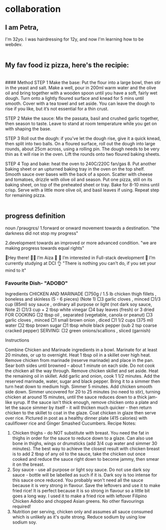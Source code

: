 # collaboration
## I am Petra,
I'm 32yo. I was hairdressing for 12y, and now I'm learning how to be webdev.
<br>
<br>
## My fav food iz pizza, here's the recipie:
<br>
#### Method
STEP 1
Make the base: Put the flour into a large bowl, then stir in the yeast and salt. Make a well, pour in 200ml warm water and the olive oil and bring together with a wooden spoon until you have a soft, fairly wet dough. Turn onto a lightly floured surface and knead for 5 mins until smooth. Cover with a tea towel and set aside. You can leave the dough to rise if you like, but it’s not essential for a thin crust.

STEP 2
Make the sauce: Mix the passata, basil and crushed garlic together, then season to taste. Leave to stand at room temperature while you get on with shaping the base.

STEP 3
Roll out the dough: if you’ve let the dough rise, give it a quick knead, then split into two balls. On a floured surface, roll out the dough into large rounds, about 25cm across, using a rolling pin. The dough needs to be very thin as it will rise in the oven. Lift the rounds onto two floured baking sheets.

STEP 4
Top and bake: heat the oven to 240C/220C fan/gas 8. Put another baking sheet or an upturned baking tray in the oven on the top shelf. Smooth sauce over bases with the back of a spoon. Scatter with cheese and tomatoes, drizzle with olive oil and season. Put one pizza, still on its baking sheet, on top of the preheated sheet or tray. Bake for 8-10 mins until crisp. Serve with a little more olive oil, and basil leaves if using. Repeat step for remaining pizza.
<br>
<br>
## **progress definition**
noun
/ˈprəʊɡrɛs/
1.forward or onward movement towards a destination.
"the darkness did not stop my progress"

2.development towards an improved or more advanced condition.
"we are making progress towards equal rights"


👋Hey there!
👩‍💻 I’m Aiza 💞
👀 I’m interested in Full-stack development
🌱 I’m currently studying at DCI
👌 "There is nothing you can't do, if you set your mind to it"

### Favourite Dish- "ADOBO"

Ingredients
CHICKEN AND MARINADE
▢750g / 1.5 lb chicken thigh fillets , boneless and skinless (5 - 6 pieces) (Note 1)
▢3 garlic cloves , minced
▢1/3 cup (85ml) soy sauce , ordinary all purpose or light (not dark soy sauce, Note 2)
▢1/3 cup + 2 tbsp white vinegar
▢4 bay leaves (fresh) or 3 dried
FOR COOKING
▢2 tbsp oil , separated (vegetable, canola or peanut)
▢3 garlic cloves , minced
▢1 small brown onion , diced
▢1 1/2 cups (375 ml) water
▢2 tbsp brown sugar
▢1 tbsp whole black pepper (sub 2 tsp coarse cracked pepper)
SERVING:
▢2 green onions/scallions , sliced (garnish)

Instructions

Combine Chicken and Marinade ingredients in a bowl. Marinate for at least 20 minutes, or up to overnight.
Heat 1 tbsp oil in a skillet over high heat. Remove chicken from marinade (reserve marinade) and place in the pan. Sear both sides until browned – about 1 minute on each side. Do not cook the chicken all the way through.
Remove chicken skillet and set aside.
Heat the remaining oil in skillet. Add garlic and onion, cook 1 1/2 minutes.
Add the reserved marinade, water, sugar and black pepper. Bring it to a simmer then turn heat down to medium high. Simmer 5 minutes.
Add chicken smooth side down. Simmer uncovered for 20 to 25 minutes (no need to stir), turning chicken at around 15 minutes, until the sauce reduces down to a thick jam-like syrup.
If the sauce isn't thick enough, remove chicken onto a plate and let the sauce simmer by itself - it will thicken much quicker - then return chicken to the skillet to coat in the glaze.
Coat chicken in glaze then serve over rice. Pictured in post as a healthy dinner plate (415 calories) with cauliflower rice and Ginger Smashed Cucumbers.
Recipe Notes:
1. Chicken thighs - do NOT substitute with breast. You need the fat in thighs in order for the sauce to reduce down to a glaze. Can also use bone in thighs, wings or drumsticks (add 3/4 cup water and simmer 30 minutes).
The best way to achieve the closest result with chicken breast is to add 2 tbsp of any oil to the sauce, take the chicken out once cooked and reduce the sauce right down to become jammy, then smear it on the breast.
2. Soy sauce - use all purpose or light soy sauce. Do not use dark soy sauce - bottle will be labelled as such if it is. Dark soy is too intense for this sauce once reduced.
You probably won't need all the sauce because it is very strong in flavour. Save the leftovers and use it to make fried rice! It is perfect because it is so strong in flavour so a little bit goes a long way. I used it to make a fried rice with leftover Filipino Chicken Adobo and chopped Asian greens. No other flavourings required!
3. Nutrition per serving, chicken only and assumes all sauce consumed which is unlikely as it's quite strong. Reduce sodium by using low sodium soy.
